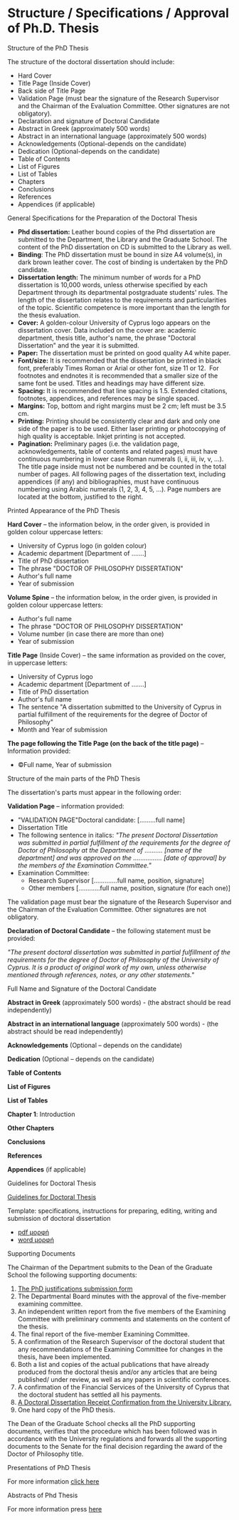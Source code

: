 # Structure / Specifications / Approval of Ph.D. Thesis

Structure of the PhD Thesis

The structure of the doctoral dissertation should include:

* Hard Cover
* Title Page (Inside Cover)
* Back side of Title Page
* Validation Page (must bear the signature of the Research Supervisor and the Chairman of the Evaluation Committee. Other signatures are not obligatory).
* Declaration and signature of Doctoral Candidate
* Abstract in Greek (approximately 500 words)
* Abstract in an international language (approximately 500 words)
* Acknowledgements (Optional-depends on the candidate)
* Dedication (Optional-depends on the candidate)
* Table of Contents
* List of Figures
* List of Tables
* Chapters
* Conclusions
* References
* Appendices (if applicable)

General Specifications for the Preparation of the Doctoral Thesis

- **Phd dissertation:** Leather bound copies of the Phd dissertation are submitted to the Department, the Library and the Graduate School. The content of the PhD dissertation on CD is submitted to the Library as well.
- **Binding**: The PhD dissertation must be bound in size A4 volume(s), in dark brown leather cover. The cost of binding is undertaken by the PhD candidate.
- **Dissertation length:** The minimum number of words for a PhD dissertation is 10,000 words, unless otherwise specified by each Department through its departmental postgraduate students' rules. The length of the dissertation relates to the requirements and particularities of the topic. Scientific competence is more important than the length for the thesis evaluation.
- **Cover:** A golden-colour University of Cyprus logo appears on the dissertation cover. Data included on the cover are: academic department, thesis title, author's name, the phrase "Doctoral Dissertation" and the year it is submitted.
- **Paper:** The dissertation must be printed on good quality A4 white paper.
- **Font/size:** It is recommended that the dissertation be printed in black font, preferably Times Roman or Arial or other font, size 11 or 12.  For footnotes and endnotes it is recommended that a smaller size of the same font be used. Titles and headings may have different size.
- **Spacing:** It is recommended that line spacing is 1.5. Extended citations, footnotes, appendices, and references may be single spaced.
- **Margins:** Top, bottom and right margins must be 2 cm; left must be 3.5 cm.
- **Printing:** Printing should be consistently clear and dark and only one side of the paper is to be used. Either laser printing or photocopying of high quality is acceptable. Inkjet printing is not accepted.
- **Pagination:** Preliminary pages (i.e. the validation page, acknowledgements, table of contents and related pages) must have continuous numbering in lower case Roman numerals (i, ii, iii, iv, v, ...). The title page inside must not be numbered and be counted in the total number of pages. All following pages of the dissertation text, including appendices (if any) and bibliographies, must have continuous numbering using Arabic numerals (1, 2, 3, 4, 5, ...). Page numbers are located at the bottom, justified to the right.

Printed Appearance of the PhD Thesis

**Hard Cover** – the information below, in the order given, is provided in golden colour uppercase letters:

* University of Cyprus logo (in golden colour)
* Academic department [Department of .......]
* Title of PhD dissertation
* The phrase "DOCTOR OF PHILOSOPHY DISSERTATION"
* Author's full name
* Year of submission

**Volume Spine** – the information below, in the order given, is provided in golden colour uppercase letters:

* Author's full name
* The phrase "DOCTOR OF PHILOSOPHY DISSERTATION"
* Volume number (in case there are more than one)
* Year of submission

**Title Page** (Inside Cover) – the same information as provided on the cover, in uppercase letters:

* University of Cyprus logo
* Academic department [Department of .......]
* Title of PhD dissertation
* Author's full name
* The sentence "A dissertation submitted to the University of Cyprus in partial fulfillment of the requirements for the degree of Doctor of Philosophy"
* Month and Year of submission

**The page following the Title Page (on the back of the title page)** – Information provided:

* ©Full name, Year of submission

Structure of the main parts of the PhD Thesis

The dissertation's parts must appear in the following order:

**Validation Page** – information provided:

* "VALIDATION PAGE"Doctoral candidate: [.........full name]
* Dissertation Title
* The following sentence in italics: *"The present Doctoral Dissertation was submitted in partial fulfillment of the requirements for the degree of Doctor of Philosophy at the Department of .......... [name of the department] and was approved on the ................ [date of approval] by the members of the Examination Committee."*
* Examination Committee:
  + Research Supervisor [.............full name, position, signature]
  + Other members [............full name, position, signature (for each one)]

The validation page must bear the signature of the Research Supervisor and the Chairman of the Evaluation Committee. Other signatures are not obligatory.

**Declaration of Doctoral Candidate** – the following statement must be provided:

*"The present doctoral dissertation was submitted in partial fulfillment of the requirements for the degree of Doctor of Philosophy of the University of Cyprus. It is a product of original work of my own, unless otherwise mentioned through references, notes, or any other statements."*

Full Name and Signature of the Doctoral Candidate

**Abstract in Greek** (approximately 500 words) - (the abstract should be read independently)

**Abstract in an international language** (approximately 500 words) - (the abstract should be read independently)

**Acknowledgements** (Optional – depends on the candidate)

**Dedication** (Optional – depends on the candidate)

**Table of Contents**

**List of Figures**

**List of Tables**

**Chapter 1**: Introduction

**Other Chapters**

**Conclusions**

**References**

**Appendices** (if applicable)

Guidelines for Doctoral Thesis

[Guidelines for Doctoral Thesis](https://www.ucy.ac.cy/graduateschool/wp-content/uploads/sites/45/2023/10/Guidelines-for-Doctoral-Thesis-FINAL-Oct-2023.pdf)

Template: specifications, instructions for preparing, editing, writing and submission of doctoral dissertation

* [pdf μορφή](
  https://www.ucy.ac.cy/graduateschool/wp-content/uploads/sites/45/2022/01/PhD_diatrives-genikes_odigies-english-revised_June_2017-1.pdf)
* [word μορφή](
  https://www.ucy.ac.cy/graduateschool/wp-content/uploads/sites/45/2022/01/PhD_diatrives-genikes_odigies-english-revised_June_2017.doc)

Supporting Documents

The Chairman of the Department submits to the Dean of the Graduate School the following supporting documents:

1. [The PhD justifications submission form](https://www.ucy.ac.cy/graduateschool/wp-content/uploads/sites/45/2023/12/entypo_ipovolis_dikeologitikon_PhD_ENG_08122023.pdf)
2. The Departmental Board minutes with the approval of the five-member examining committee.
3. An independent written report from the five members of the Examining Committee with preliminary comments and statements on the content of the thesis.
4. The final report of the five-member Examining Committee.
5. A confirmation of the Research Supervisor of the doctoral student that any recommendations of the Examining Committee for changes in the thesis, have been implemented.
6. Both a list and copies of the actual publications that have already produced from the doctoral thesis and/or any articles that are being published/ under review, as well as any papers in scientific conferences.
7. A confirmation of the Financial Services of the University of Cyprus that the doctoral student has settled all his payments.
8. [A Doctoral Dissertation Receipt Confirmation from the University Library.](http://library.ucy.ac.cy/en/services/thesis-submission-guide)
9. One hard copy of the PhD thesis.

The Dean of the Graduate School checks all the PhD supporting documents, verifies that the procedure which has been followed was in accordance with the University regulations and forwards all the supporting documents to the Senate for the final decision regarding the award of the Doctor of Philosophy title.

Presentations of PhD Thesis

For more information [click here](https://www.ucy.ac.cy/graduateschool/presentation-of-phd-thesis/)

Abstracts of Phd Thesis

For more information press [here](https://www.ucy.ac.cy/graduateschool/abstracts-of-phd-dissertations/?lang=en)